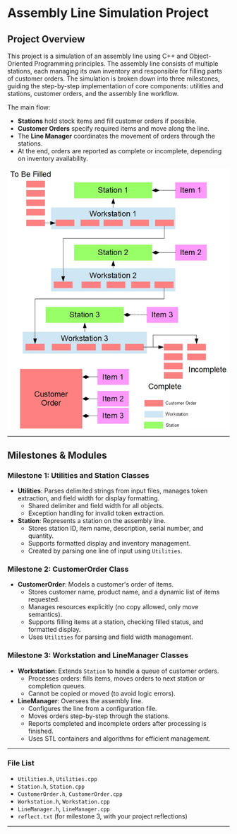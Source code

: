# Assembly Line Simulation Project

## Project Overview

This project is a simulation of an assembly line using C++ and Object-Oriented Programming principles. The assembly line consists of multiple stations, each managing its own inventory and responsible for filling parts of customer orders. The simulation is broken down into three milestones, guiding the step-by-step implementation of core components: utilities and stations, customer orders, and the assembly line workflow.

The main flow:
- **Stations** hold stock items and fill customer orders if possible.
- **Customer Orders** specify required items and move along the line.
- The **Line Manager** coordinates the movement of orders through the stations.
- At the end, orders are reported as complete or incomplete, depending on inventory availability.

![Assembly Line](assemblyline.jpg)

---

## Milestones & Modules

### Milestone 1: Utilities and Station Classes

- **Utilities**: Parses delimited strings from input files, manages token extraction, and field width for display formatting.
    - Shared delimiter and field width for all objects.
    - Exception handling for invalid token extraction.
- **Station**: Represents a station on the assembly line.
    - Stores station ID, item name, description, serial number, and quantity.
    - Supports formatted display and inventory management.
    - Created by parsing one line of input using `Utilities`.

### Milestone 2: CustomerOrder Class

- **CustomerOrder**: Models a customer's order of items.
    - Stores customer name, product name, and a dynamic list of items requested.
    - Manages resources explicitly (no copy allowed, only move semantics).
    - Supports filling items at a station, checking filled status, and formatted display.
    - Uses `Utilities` for parsing and field width management.

### Milestone 3: Workstation and LineManager Classes

- **Workstation**: Extends `Station` to handle a queue of customer orders.
    - Processes orders: fills items, moves orders to next station or completion queues.
    - Cannot be copied or moved (to avoid logic errors).
- **LineManager**: Oversees the assembly line.
    - Configures the line from a configuration file.
    - Moves orders step-by-step through the stations.
    - Reports completed and incomplete orders after processing is finished.
    - Uses STL containers and algorithms for efficient management.

---

### File List

- `Utilities.h`, `Utilities.cpp`
- `Station.h`, `Station.cpp`
- `CustomerOrder.h`, `CustomerOrder.cpp`
- `Workstation.h`, `Workstation.cpp`
- `LineManager.h`, `LineManager.cpp`
- `reflect.txt` (for milestone 3, with your project reflections)

---



